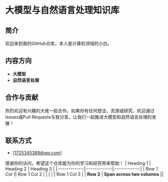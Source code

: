 # 大模型与自然语言处理知识库

## 简介
欢迎来到我的GitHub仓库，本人是计算机领域的小白。

## 内容方向
- **大模型**
- **自然语言处理**
## 合作与贡献
热烈欢迎有兴趣的大佬一起合作。如果你有任何想法、资源或研究，欢迎通过Issues或Pull Requests与我分享。让我们一起推进大模型和自然语言处理的发展！

## 联系方式
- [1725345389@qq.com]

感谢你的访问，希望这个仓库能为你的学习和研究带来帮助！
| Heading 1    | Heading 2    | Heading 3    |
|:------------:|:------------:|:------------:|
| *Row 1 Col 1*| Row 1 Col 2  |              |
|              |              | Row 1 Col 3  |
| **Row 2**    | **Span across two columns**   ||
